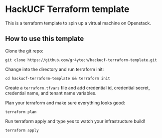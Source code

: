 # HackUCF Terraform template
This is a terraform template to spin up a virtual machine on Openstack.

## How to use this template

Clone the git repo:
```
git clone https://github.com/gr4ytech/hackucf-terraform-template.git
```

Change into the directory and run terraform init:
```
cd hackucf-terraform-template && terraform init
```

Create a ``terraform.tfvars`` file and add credential id, credential secret, credential name, and tenant name variables.

Plan your terraform and make sure everything looks good:
```
terraform plan
```

Run terraform apply and type yes to watch your infrastructure build!
```
terraform apply
```
